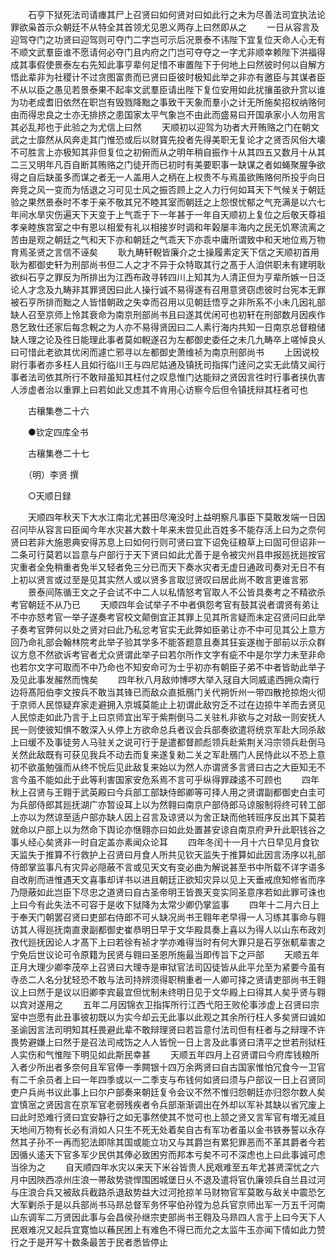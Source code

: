 <!-- { "loadSidebar": true } -->
　　石亨下狱死法司请瘗其尸上召贤曰如何贤对曰如此行之未为尽善法司宜执法论罪欲枭首示众朝廷不从特全其首领尤见恩义两存上曰然即从之
　　一日从容言及迎驾夺门之功贤曰迎驾则可夺门二字岂可示后况景泰不讳陛下宜复位天命人心无有不顺文武羣臣谁不愿请何必夺门且内府之门岂可夺夺之一字尤非顺幸赖陛下洪福得成其事假使景泰左右先知此事亨辈何足惜不审置陛下于何地上曰然彼时何以自解方悟此辈非为社稷计不过贪图富贵而已贤曰臣彼时极知此举之非亦有邀臣与其谋者臣不从以臣之愚见若景泰果不起率文武羣臣请出陛下复位安用如此扰攘虽欲升赏以谁为功老成耆旧依然在职岂有毁戮降黜之事致干天象而羣小之计无所施矣招权纳赂何由而得忠良之士亦无排挤之患国家太平气象岂不由此而盛易曰开国承家小人勿用言其必乱邦也于此验之为尤信上曰然
　　天顺初以迎驾为功者大开贿赂之门在朝文武之士靡然从风奔走其门惟恐或后以财寳先投者先得美职无复论才之贤否风俗大壊不可胜言上亦极知其非但复位之初俯而从之明年稍自振作十从其四五又数月十从其二三又明年凡百自断其贿赂之门徒开而已初时有美要职事一缺谋之者如蝇聚腥争欲得之自后缺虽多而谋之者无一人盖用人之柄在上权贵不与焉虽欲贿赂何所投乎向日奔竞之风一变而为恬退之习可见士风之振否顾上之人力行何如耳天下气候关于朝廷验之果然景泰时不孝于亲不敬其兄不睦其室而朝廷之上怨恨忧郁之气充满是以六七年间水旱灾伤遍天下天变于上气乖于下一年甚于一年自天顺初上复位之后敬天尊祖孝亲睦族宫室之中有恩以相爱有礼以相接岁时调和年榖屡丰海内之民无饥寒流离之苦由是观之朝廷之气和天下亦和朝廷之气乖天下亦乖中庸所谓致中和天地位焉万物育焉圣贤之言信不诬矣
　　耿九畴轩輗皆廉介之士操履素定天下信之天顺初首用耿为都御史轩为刑部尚书但二人之才不异于众特取其行之髙于人洎供职未有建明耿欲纠石亨之罪反为所排出为江西布政寻转四川上知其为人清正但为亨辈所嫉一日泛论人才念及九畴非其罪贤因曰此人操行诚不易得遂有召用意贤窃虑彼时台宪本无罪被石亨所排而黜之人皆惜朝政之失幸而召用以见朝廷悟亨之非所系不小未几因礼部缺人召至京师上怜其衰命为南京刑部尚书且曰遂其优闲可也初轩在刑部数月因疾作恳乞致仕还家后每念輗之为人亦不易得贤因曰二人素行海内共知一日南京总督粮储缺人理之论及徃日能理此事者莫如輗遂召为左都御史委任之未几九畴卒上嗟悼良乆曰可惜此老欲其优闲而遽亡邪寻以左都御史萧维祯为南京刑部尚书
　　上因说校尉行事者亦多枉人且如行临川王与四尼姑通及镇抚司指挥门逹问之实无此情又闻行事者法司依其所行不敢辩虽知其枉付之叹息惟门达能辩之贤因言徃时行事者挟仇害人涉虚者治以重罪上曰若如此又虑其不肯用心访察今后但令镇抚辩其枉者可也

　　古穰集巻二十六

　　●钦定四库全书

　　古穰集巻二十七

　　（明）李贤 撰

　　○天顺日録

　　天顺四年秋天下大水江南北尤甚田尽淹没时上益明察凡事臣下莫敢发端一日因召问毕从容言曰臣闻今年水灾甚大数十年来未尝见此百姓多不能存活上曰为之奈何贤曰若非大施恩典安得苏息上曰如何行则可贤曰宜下诏免征粮草上曰固可但诏非一二条可行莫若以旨意与户部行于天下贤曰如此尤善于是令被灾州县申报廵抚廵按官灾重者全免稍重者免半又轻者免三分已而天下奏水灾者无虚日通政司奏对无日不有上初以贤言或过至是见其实然人或以贤多言取愆贤叹曰居此尚不敢言更谁言邪
　　景泰间陈循王文之子会试不中二人以私情怒考官取人不公皆具奏考之不精欲杀考官朝廷不从乃已
　　天顺四年会试举子不中者俱怨考官有鼓其说者谓贤有弟让不中亦怒考官一举子遂奏考官校文颠倒宜正其罪上见其所言疑而未定召贤问曰此举子奏考官弊何以处之贤对曰此乃私忿考官实无此弊如臣弟让亦不中可见其公上意方回乃命礼部会翰林院考此举子验其学多不能答题意且奏其狂妄遂枷于部前以示众群议方息不然欲诉考官者尤众贤谓此举子曰若尔所作文字有疵不中是尔学力未至非命也若尔文字可取而不中乃命也不知安命可为士乎初亦有朝臣子弟不中者皆助此举子及见此事发赧然而愧矣
　　四年秋八月敌帅博啰大举入冦自大同威逺西拥众南行边将髙阳伯李文按兵不敢当其锋已而敌众直抵鴈门关代朔忻州一带四散抢掠炮火彻于京师人民惊疑弃家走避拥入京城莫能止上初谓此敌穷乏不过在边掠牛羊而去贤见人民惊走如此乃言于上曰京师宜出军于紫荆倒马二关驻札非欲与之对敌一则安抚人民一则使彼知惧不敢深入乆停上方欲命总兵者议会兵部奏欲遣将统京军赴大同杀敌上曰缓不及事徒劳人马驻关之说可行于是遣都督颜彪领兵赴紫荆关冯宗领兵赴倒马关然此敌既有可获见我兵不动去而复来遂复勑二关之军赴鴈门人民恃此以不恐上意初不欲虽勉强而从终不恱后见此敌复来始以为然人亦谓贤多言贤曰古之大臣知无不言今虽不能如此于此等利害国家安危系焉不言可乎纵得罪疎逺不可顾也
　　四年秋上召贤与王翱于武英殿曰今兵部工部缺侍郎卿等可择人用之贤谓副都御史白圭可为兵部侍郎其廵抚湖广亦暂设耳上以为然翱曰南京户部侍郎马谅服制将终可转工部上亦以为然谅至适户部亦缺人因上召言及谅贤以为舍正缺而他转班序反出其下莫若就命以户部上以为然命下舆论亦惬翱亦曰如此处置甚安谅自南京府尹升此职钱谷之事乆经心矣贤非一时自定盖亦素闻众论耳
　　四年冬闰十一月十六日早见月食钦天监失于推算不行救护上召贤曰月食人所共见钦天监失于推算如此因言汤序以礼部侍郎掌监事凡有灾异必隠蔽不言或见天文有变必曲为解说甚至书中所载不详字语多自改削而进惟遇天文喜事却详书以进且朝廷正欲知灾异以见上天垂戒庶知修省而序乃隠蔽如此岂臣下尽忠之道贤曰自古圣帝明王皆畏天变实同圣意序若如此罪可诛也上曰今有此失法不可容于是收下狱降为太常少卿仍掌监事
　　四年十二月六日上于奉天门朝罢召贤曰吏部右侍郎不可乆缺况尚书王翱年老早得一人习练其事命与翱访其人得廵抚南直隶副都御史崔恭明日早于文华殿具奏上喜以为得人以山东布政刘孜代廵抚因论人才髙下上曰若徐有祯才学亦难得当时有何大罪只是石亨张軏辈害之宁免后世议论可令原籍为民贤与翱曰圣恩所施最当即传旨下之戸部
　　天顺五年正月大理少卿李茂卒上召贤曰大理寺是审狱官法司囚徒皆从此平允至为紧要今虽有寺丞二人名分犹轻恐不敢与法司持辨须得职稍重者一人卿可择之贤请吏部尚书王翱议上曰然于是议以旧卿李宾最宜但忧制未终明日见于文华殿上曰得其人矣乎贤与翱以宾对遂用之
　　五年二月因锦衣卫指挥所行江西弋阳王败伦事涉虚上召贤曰宗室中岂愿有此丑事彼初既以为实今却云无此事以此观之其余所行枉人多矣贤曰诚如圣谕因言法司明知其枉畏避此辈不敢辩理贤曰若旨意付法司但有枉者与之辩理不许畏势避嫌上曰然于是召法司戒饬之人人皆恱一日上言及此事贤曰清平之世若刑狱枉人实伤和气惟陛下明见如此斯民幸甚
　　天顺五年四月上召贤谓曰今府库钱粮所入者少所出者多奈何且军官俸一季闗银十四万余两贤曰自古国家惟怕冗食今一卫官有二千余员者上曰一年四季或以一二季支与布钱何如贤曰须与户部议一日上召贤同吏户兵尚书议此事上曰尔户部奏来朝廷复令会议不然不惟归怨朝廷亦归怨尔数人矣宜慎宻之贤因言在京军官老弱残疾者令兵部渐渐调出在外却以军补其缺以省冗废上曰此时恐难行贤曰宜安静行之如无事然使其不觉可也上颔之贤又言军官有増无减且天地间万物有长必有消如人只生不死无处着矣自古有军功者虽以金书铁券誓以永存然其子孙不一再而犯法即除其国或能立功又与其爵岂有累犯罪恶而不革其爵者今若因循乆逺天下官多军少民供其俸必致困穷而邦本亏矣不可不深虑也上曰此事诚可虑当徐为之
　　自天顺四年水灾以来天下米谷皆贵人民艰难至五年尤甚贤深忧之六月中因陜西凉州庄浪一帯敌势骁悍围困城堡日乆不退及遣将官仇廉领兵自兰县过河与庄浪合兵又被敌兵截路杀退敌势益大过河抢掠羊马财物官军莫敢与敌关中震恐乞大军剿杀于是以兵部尚书马昻总督军务怀寜伯孙镗为总兵官京师出军一万五千河南山东调军二万贤因此事与会昌侯孙继宗吏部尚书王翱及马昻四人言于上曰今天下人民艰难况又起兵宜寛恤以蘓民困上有难色不得已而允之太监牛玉亦闻下情如此力赞行之于是开写十数条最苦于民者悉皆停止
